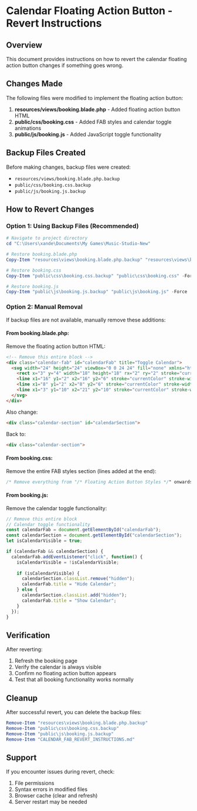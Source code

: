 # Calendar Floating Action Button - Revert Instructions

## Overview
This document provides instructions on how to revert the calendar floating action button changes if something goes wrong.

## Changes Made
The following files were modified to implement the floating action button:

1. **resources/views/booking.blade.php** - Added floating action button HTML
2. **public/css/booking.css** - Added FAB styles and calendar toggle animations
3. **public/js/booking.js** - Added JavaScript toggle functionality

## Backup Files Created
Before making changes, backup files were created:
- `resources/views/booking.blade.php.backup`
- `public/css/booking.css.backup`
- `public/js/booking.js.backup`

## How to Revert Changes

### Option 1: Using Backup Files (Recommended)
```powershell
# Navigate to project directory
cd "C:\Users\xande\Documents\My Games\Music-Studio-New"

# Restore booking.blade.php
Copy-Item "resources\views\booking.blade.php.backup" "resources\views\booking.blade.php" -Force

# Restore booking.css
Copy-Item "public\css\booking.css.backup" "public\css\booking.css" -Force

# Restore booking.js
Copy-Item "public\js\booking.js.backup" "public\js\booking.js" -Force
```

### Option 2: Manual Removal
If backup files are not available, manually remove these additions:

#### From booking.blade.php:
Remove the floating action button HTML:
```html
<!-- Remove this entire block -->
<div class="calendar-fab" id="calendarFab" title="Toggle Calendar">
  <svg width="24" height="24" viewBox="0 0 24 24" fill="none" xmlns="http://www.w3.org/2000/svg">
    <rect x="3" y="4" width="18" height="18" rx="2" ry="2" stroke="currentColor" stroke-width="2"/>
    <line x1="16" y1="2" x2="16" y2="6" stroke="currentColor" stroke-width="2"/>
    <line x1="8" y1="2" x2="8" y2="6" stroke="currentColor" stroke-width="2"/>
    <line x1="3" y1="10" x2="21" y2="10" stroke="currentColor" stroke-width="2"/>
  </svg>
</div>
```

Also change:
```html
<div class="calendar-section" id="calendarSection">
```
Back to:
```html
<div class="calendar-section">
```

#### From booking.css:
Remove the entire FAB styles section (lines added at the end):
```css
/* Remove everything from "/* Floating Action Button Styles */" onwards */
```

#### From booking.js:
Remove the calendar toggle functionality:
```javascript
// Remove this entire block
// Calendar toggle functionality
const calendarFab = document.getElementById("calendarFab");
const calendarSection = document.getElementById("calendarSection");
let isCalendarVisible = true;

if (calendarFab && calendarSection) {
  calendarFab.addEventListener("click", function() {
    isCalendarVisible = !isCalendarVisible;
    
    if (isCalendarVisible) {
      calendarSection.classList.remove("hidden");
      calendarFab.title = "Hide Calendar";
    } else {
      calendarSection.classList.add("hidden");
      calendarFab.title = "Show Calendar";
    }
  });
}
```

## Verification
After reverting:
1. Refresh the booking page
2. Verify the calendar is always visible
3. Confirm no floating action button appears
4. Test that all booking functionality works normally

## Cleanup
After successful revert, you can delete the backup files:
```powershell
Remove-Item "resources\views\booking.blade.php.backup"
Remove-Item "public\css\booking.css.backup"
Remove-Item "public\js\booking.js.backup"
Remove-Item "CALENDAR_FAB_REVERT_INSTRUCTIONS.md"
```

## Support
If you encounter issues during revert, check:
1. File permissions
2. Syntax errors in modified files
3. Browser cache (clear and refresh)
4. Server restart may be needed